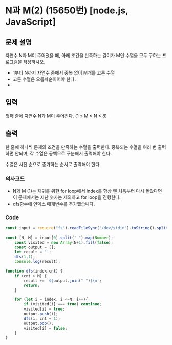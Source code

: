 # N과 M(2) (15650번) [node.js, JavaScript] 

## 문제 설명
자연수 N과 M이 주어졌을 때, 아래 조건을 만족하는 길이가 M인 수열을 모두 구하는 프로그램을 작성하시오.

- 1부터 N까지 자연수 중에서 중복 없이 M개를 고른 수열
- 고른 수열은 오름차순이어야 한다.
- 
## 입력
첫째 줄에 자연수 N과 M이 주어진다. (1 ≤ M ≤ N ≤ 8)

## 출력
한 줄에 하나씩 문제의 조건을 만족하는 수열을 출력한다. 중복되는 수열을 여러 번 출력하면 안되며, 각 수열은 공백으로 구분해서 출력해야 한다.

수열은 사전 순으로 증가하는 순서로 출력해야 한다.

### 의사코드 
- N과 M (1)는 재귀를 위한 for loop에서 index를 항상 맨 처음부터 다시 돌았다면 이 문제에서는 지난 숫자는 제외하고 for loop을 진행한다.
- dfs함수에 인덱스 매개변수를 추가했습니다.
  
### Code 
```js
const input = require("fs").readFileSync("/dev/stdin").toString().split("\n"); 
   
const [N, M] = input[0].split(" ").map(Number);
    const visited = new Array(N+1).fill(false);
    const output = [];
    let result = '';
    dfs(1,1);
    console.log(result);
    
function dfs(index,cnt) {
    if (cnt > M) {
        result += `${output.join(" ")}\n`;
        return;
    }

    for (let i = index; i <=N; i++){
        if (visited[i] === true) continue;
        visited[i] = true;
        output.push(i);
        dfs(i, cnt + 1);
        output.pop();
        visited[i] = false;
    }
}
```